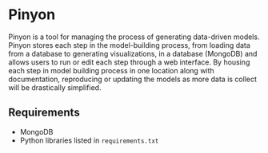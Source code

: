 # Pinyon

Pinyon is a tool for managing the process of generating data-driven models. Pinyon stores each step in the model-building process,
from loading data from a database to generating visualizations, in a database (MongoDB) and allows users to run or edit each step 
through a web interface. By housing each step in model building process in one location along with documentation, reproducing
or updating the models as more data is collect will be drastically simplified.

## Requirements

- MongoDB
- Python libraries listed in `requirements.txt`
